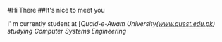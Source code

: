 
#Hi There
##It's nice to meet you


I' m currently student at [_Quaid-e-Awam University(www.quest.edu.pk) studying Computer Systems Engineering_


